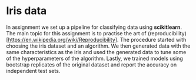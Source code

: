 # Iris data

In assignment we set up a pipeline for classifying data using **scikitlearn**. The main topic for this assignment is to practise the art of (reproducibility)[https://en.wikipedia.org/wiki/Reproducibility]. The procedure started with choosing the iris dataset and an algorithm. We then generated data with the same characteristics as the iris and used the generated data to tune some of the hyperparameters of the algorithm. Lastly, we trained models using bootstrap replicates of the original dataset and report the accuracy on independent test sets.

